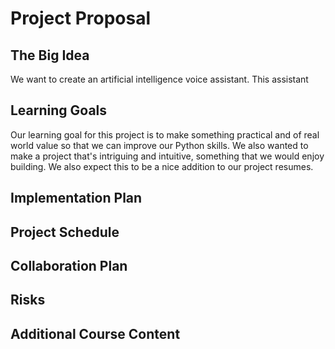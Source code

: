 # Project Proposal

## The Big Idea
We want to create an artificial intelligence voice assistant. This assistant 

## Learning Goals
Our learning goal for this project is to make something practical and of real world value so that we can improve our Python skills. We also wanted to make a project that's intriguing and intuitive, something that we would enjoy building. We also expect this to be a nice addition to our project resumes.

## Implementation Plan

## Project Schedule

## Collaboration Plan

## Risks

## Additional Course Content
